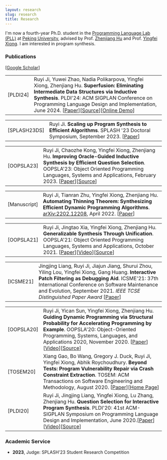 ```yaml
---
layout: research
slug: research
title: Research
---
```


I'm now a fourth-year Ph.D. student in the <a href="http://115.27.245.253/cxyysys/index.htm">Programming Language Lab (PLL)</a> at <a href="http://english.pku.edu.cn/">Peking University</a>, advised by Prof. <a href="http://sei.pku.edu.cn/~hu/">Zhenjiang Hu</a> and Prof. <a href="https://xiongyingfei.github.io/">Yingfei Xiong</a>. I am interested in program synthesis. 

### Publications

<p>[<a href="https://scholar.google.com/citations?hl=en&user=RXx21P4AAAAJ">Google Scholar</a>]</p>

<table><tr> <td align="left" class="td" id="PLDI24">[PLDI24]</td> <td align="left">Ruyi Ji, Yuwei Zhao, Nadia Polikarpova, Yingfei Xiong, Zhenjiang Hu. <strong>Superfusion: Eliminating Intermediate Data Structures via Inductive Synthesis</strong>. PLDI'24: ACM SIGPLAN Conference on Programming Language Design and Implementation, June 2024. [<a href="/paper/PLDI24.pdf">Paper</a>][<a href="https://github.com/jiry17/SuFu">Source</a>][<a href="http://8.140.207.65/">Online Demo</a>]</td></tr>

<table><tr> <td align="left" class="td" id="SPLASH23DS">[SPLASH23DS]</td> <td align="left">Ruyi Ji. <strong>Scaling up Program Synthesis to Efficient Algorithms</strong>. SPLASH '23 Doctoral Symposium, September 2023. [<a href="/paper/SPLASH23DS.pdf">Paper</a>]</td></tr>

<table><tr> <td align="left" class="td" id="OOPSLA23">[OOPSLA23]</td> <td align="left">Ruyi Ji, Chaozhe Kong, Yingfei Xiong, Zhenjiang Hu. <strong>Improving Oracle-Guided Inductive Synthesis by Efficient
Question Selection</strong>. OOPSLA'23: Object Oriented Programming Languages, Systems and Applications, February 2023. [<a href="/paper/OOPSLA23.pdf">Paper</a>][<a href="https://github.com/jiry17/LearnSy">Source</a>]</td></tr>

<table><tr> <td align="left" class="td" id="MetHyl">[Manuscript]</td> <td align="left">Ruyi Ji, Tianran Zhu, Yingfei Xiong, Zhenjiang Hu. <strong>Automating Thinning Theorem: Synthesizing Efficient
Dynamic Programming Algorithms</strong>. <a href="https://arxiv.org/abs/2202.12208">arXiv:2202.12208</a>, April 2022. [<a href="/paper/MetHyl.pdf">Paper</a>]</td></tr>

<table><tr> <td align="left" class="td" id="OOPSLA21">[OOPSLA21]</td> <td align="left">Ruyi Ji, Jingtao Xia, Yingfei Xiong, Zhenjiang Hu. <strong>Generalizable Synthesis Through Unification</strong>. OOPSLA'21: Object Oriented Programming Languages, Systems and Applications, October 2021. [<a href="/paper/OOPSLA21.pdf">Paper</a>][<a href="https://www.youtube.com/watch?v=QSKaonLm5X0">Video</a>][<a href="https://github.com/jiry17/PolyGen">Source</a>]</td></tr>

<table><tr> <td align="left" class="td" id="ICSME21">[ICSME21]</td> <td align="left">Jingjing Liang, Ruyi Ji, Jiajun Jiang, Shurui Zhou, Yiling Lou, Yingfei Xiong, Gang Huang. <strong>Interactive Patch Filtering as Debugging Aid</strong>. ICSME'21: 37th International Conference on Software Maintenance and Evolution, September 2021. <i>IEEE TCSE Distinguished Paper Award</i> [<a href="/paper/ICSME21.pdf">Paper</a>]</td></tr>

<table><tr> <td align="left" class="td" id="OOPSLA20">[OOPSLA20]</td> <td align="left">Ruyi Ji, Yican Sun, Yingfei Xiong, Zhenjiang Hu. <strong>Guiding Dynamic Programming via Structural Probability for Accelerating Programming by Example</strong>. OOPSLA'20: Object-Oriented Programming, Systems, Languages, and Applications 2020, November 2020. [<a href="/paper/OOPSLA20.pdf">Paper</a>][<a href="https://www.youtube.com/watch?v=wJy-gEXVxO0">Video</a>][<a href="https://github.com/jiry17/MaxFlash">Source</a>]</td></tr>

<tr> <td align="left" class="td">[TOSEM20]</td> <td align="left">Xiang Gao, Bo Wang, Gregory J. Duck, Ruyi Ji, Yingfei Xiong, Abhik Roychoudhury. <strong>Beyond Tests: Program Vulnerability Repair via Crash Constraint Extraction</strong>. TOSEM: ACM Transactions on Software Engineering and Methodology, August 2020. [<a href="/paper/TOSEM20.pdf">Paper</a>][<a href="https://extractfix.github.io/">Home Page</a>]</td></tr>

<tr> <td align="left" class="td">[PLDI20]</td> <td align="left">Ruyi Ji, Jingjing Liang, Yingfei Xiong, Lu Zhang, Zhenjiang Hu. <strong>Question Selection for Interactive Program Synthesis</strong>. PLDI'20: 41st ACM-SIGPLAN Symposium on Programming Language Design and Implementation, June 2020.[<a href="/paper/PLDI20.pdf">Paper</a>][<a href="https://www.youtube.com/watch?v=kiMqddaV0io">Video</a>][<a href="https://github.com/jiry17/IntSy">Source</a>]</td></tr>

</table>


<h3 id="service">Academic Service</h3>

<ul>
	<li><strong>2023</strong>, Judge: SPLASH'23 Student Research Competition</li>
</ul>
